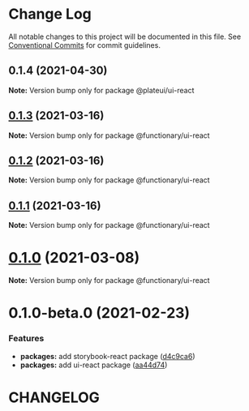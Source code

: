 # Change Log

All notable changes to this project will be documented in this file.
See [Conventional Commits](https://conventionalcommits.org) for commit guidelines.

## 0.1.4 (2021-04-30)

**Note:** Version bump only for package @plateui/ui-react





## [0.1.3](https://github.com/wearefunctionary/plate/compare/@functionary/ui-react@0.1.2...@functionary/ui-react@0.1.3) (2021-03-16)

**Note:** Version bump only for package @functionary/ui-react

## [0.1.2](https://github.com/wearefunctionary/plate/compare/@functionary/ui-react@0.1.1...@functionary/ui-react@0.1.2) (2021-03-16)

**Note:** Version bump only for package @functionary/ui-react

## [0.1.1](https://github.com/wearefunctionary/plate/compare/@functionary/ui-react@0.1.0...@functionary/ui-react@0.1.1) (2021-03-16)

**Note:** Version bump only for package @functionary/ui-react

# [0.1.0](https://github.com/wearefunctionary/plate/compare/@functionary/ui-react@0.1.0-beta.0...@functionary/ui-react@0.1.0) (2021-03-08)

**Note:** Version bump only for package @functionary/ui-react

# 0.1.0-beta.0 (2021-02-23)

### Features

- **packages:** add storybook-react package ([d4c9ca6](https://github.com/wearefunctionary/plate/commit/d4c9ca66e24552c5dca6b5f279fac9a72e751e81))
- **packages:** add ui-react package ([aa44d74](https://github.com/wearefunctionary/plate/commit/aa44d74bc9ae63792723a36e76afc872b53d5932))

# CHANGELOG
